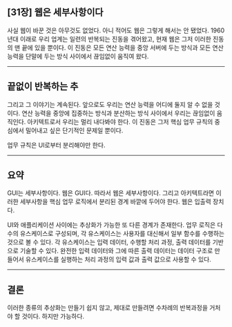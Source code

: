 ## [31장] 웹은 세부사항이다

사실 웹이 바꾼 것은 아무것도 없었다. 아니 적어도 웹은 그렇게 해서는 안 됐었다. 1960년대 이래로 우리 업계는 일련의 반복되는 진동을 겪어왔고, 현재 웹은 그저 이러한 진동의 맨 끝에 있을 뿐이다. 이 진동은 모든 연산 능력을 중앙 서버에 두는 방식과 모든 연산 능력을 단말에 두는 방식 사이에서 끊임없이 움직여 왔다.

---
## 끝없이 반복하는 추

그리고 그 이야기는 계속된다. 앞으로도 우리는 연산 능력을 어디에 둘지 알 수 없을 것이다. 연산 능력을 중앙에 집중하는 방식과 분산하는 방식 사이에서 우리는 끊임없이 움직인다. 아키텍트로서 우리는 멀리 내다봐야 한다. 이 진동은 그저 핵심 업무 규칙의 중심에서 밀어내고 싶은 단기적인 문제일 뿐이다.

업무 규칙은 UI로부터 분리해야만 한다.

---
## 요약

GUI는 세부사항이다. 웹은 GUI다. 따라서 웹은 세부사항이다. 그리고 아키텍트라면 이러한 세부사항을 핵심 업무 로직에서 분리된 경계 바깥에 두어야 한다. 웹은 입출력 장치다.

UI와 애플리케이션 사이에는 추상화가 가능한 또 다른 경계가 존재한다. 업무 로직은 다수의 유스케이스로 구성되며, 각 유스케이스는 사용자를 대신해서 일부 함수를 수행하는 것으로 볼 수 있다. 각 유스케이스는 입력 데이터, 수행할 처리 과정, 출력 데이터를 기반으로 기술할 수 있다. 완전한 입력 데이터와 그에 따른 출력 데이터는 데이터 구조로 만들어서 유스케이스를 실행하는 처리 과정의 입력 값과 출력 값으로 사용할 수 있다.

---
## 결론

이러한 종류의 추상화는 만들기 쉽지 않고, 제대로 만들려면 수차례의 반복과정을 거처야 할 것이다. 하지만 가능하다.
